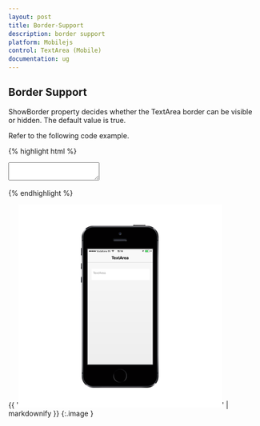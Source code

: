```yaml
---
layout: post
title: Border-Support
description: border support
platform: Mobilejs
control: TextArea (Mobile)
documentation: ug
---
```


## Border Support

ShowBorder property decides whether the TextArea border can be visible or hidden. The default value is true.

Refer to the following code example.

{% highlight html %}

<textarea id="textarea" data-role="ejmtextarea" data-ej-watermarktext="TextArea" data-ej-showborder="false"></textarea>



{% endhighlight %}

{{ '![](Border-Support_images/Border-Support_img1.png)' | markdownify }}
{:.image }


